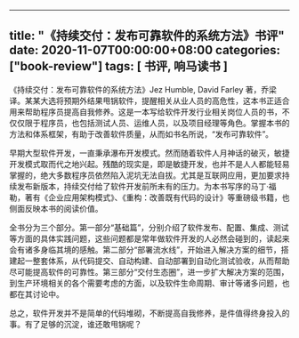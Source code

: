 
---
title: "《持续交付：发布可靠软件的系统方法》书评"
date: 2020-11-07T00:00:00+08:00
categories: ["book-review"]
tags: [ 书评, 响马读书 ]
---

《持续交付：发布可靠软件的系统方法》Jez Humble, David Farley 著，乔梁 译。某某大选将预期外结果甩锅软件，提醒相关从业人员的高危性，这本书正适合用来帮助程序员提高自我修养。这是一本写给软件开发行业相关岗位人员的书，不仅仅限于程序员，也包括测试人员、运维人员，以及项目经理等角色。掌握本书的方法和体系框架，有助于改善软件质量，从而如书名所说，“发布可靠软件”。

早期大型软件开发，一直秉承瀑布开发模式。然而随着软件人月神话的破灭，敏捷开发模式取而代之地兴起。残酷的现实是，即是敏捷开发，也并不是人人都能轻易掌握的，绝大多数程序员依然陷入泥坑无法自拔。尤其是互联网应用，更加要求持续发布新版本，持续交付给了软件开发前所未有的压力。为本书写序的马丁·福勒，著有《企业应用架构模式》、《重构：改善既有代码的设计》等重磅级书籍，也侧面反映本书的阅读价值。

全书分为三个部分。第一部分“基础篇”，分别介绍了软件发布、配置、集成、测试等方面的具体实践问题，这些问题都是常年做软件开发的人必然会碰到的，读起来会有诸多身临其境的感触。第二部分“部署流水线”，开始进入解决方案的细节，搭建起一整套体系，从代码提交、自动构建、自动部署到自动化测试验收，从而帮助尽可能提高软件的可靠性。第三部分“交付生态圈”，进一步扩大解决方案的范围，到生产环境相关的各个需要考虑的方面，以及软件生命周期、审计等诸多问题，也都在其讨论中。

总之，软件开发并不是简单的代码堆砌，不断提高自我修养，是件值得终身投入的事。有了足够的沉淀，谁还敢甩锅呢？
